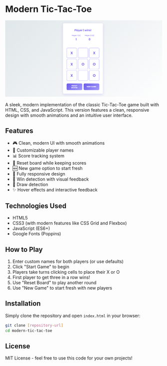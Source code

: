 # Modern Tic-Tac-Toe

![Tic Tac Toe Game](tictactoe.png)

A sleek, modern implementation of the classic Tic-Tac-Toe game built with HTML, CSS, and JavaScript. This version features a clean, responsive design with smooth animations and an intuitive user interface.

## Features

- 🎮 Clean, modern UI with smooth animations
- 👥 Customizable player names
- 📊 Score tracking system
- 🔄 Reset board while keeping scores
- 🆕 New game option to start fresh
- 📱 Fully responsive design
- 🎯 Win detection with visual feedback
- 🤝 Draw detection
- ✨ Hover effects and interactive feedback

## Technologies Used

- HTML5
- CSS3 (with modern features like CSS Grid and Flexbox)
- JavaScript (ES6+)
- Google Fonts (Poppins)

## How to Play

1. Enter custom names for both players (or use defaults)
2. Click "Start Game" to begin
3. Players take turns clicking cells to place their X or O
4. First player to get three in a row wins!
5. Use "Reset Board" to play another round
6. Use "New Game" to start fresh with new players

## Installation

Simply clone the repository and open `index.html` in your browser:

```bash
git clone [repository-url]
cd modern-tic-tac-toe
```

## License

MIT License - feel free to use this code for your own projects!
